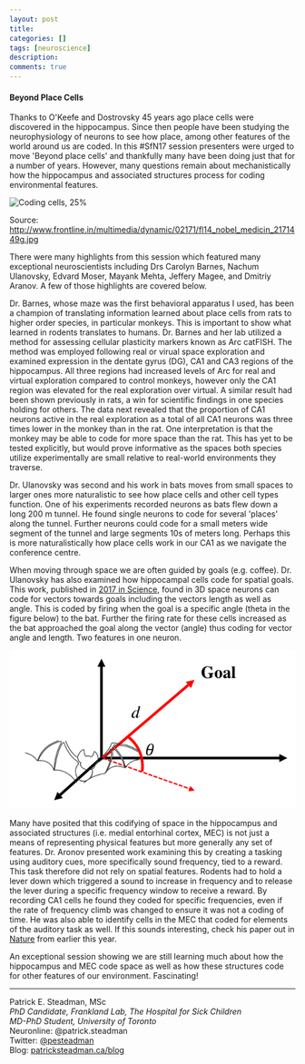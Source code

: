 ```yaml
---
layout: post
title: 
categories: []
tags: [neuroscience]
description: 
comments: true
---
```

#### Beyond Place Cells

Thanks to O'Keefe and Dostrovsky 45 years ago place cells were discovered in the hippocampus. Since then people have been studying the neurophysiology of neurons to see how place, among other features of the world around us are coded. In this #SfN17 session presenters were urged to move 'Beyond place cells' and thankfully many have been doing just that for a number of years. However, many questions remain about mechanistically how the hippocampus and associated structures process for coding environmental features. 

![Coding cells, 25%](http://www.frontline.in/multimedia/dynamic/02171/fl14_nobel_medicin_2171449g.jpg)

Source: http://www.frontline.in/multimedia/dynamic/02171/fl14_nobel_medicin_2171449g.jpg

There were many highlights from this session which featured many exceptional neuroscientists including Drs Carolyn Barnes, Nachum Ulanovsky, Edvard Moser, Mayank Mehta, Jeffery Magee, and Dmitriy Aranov. A few of those highlights are covered below. 

Dr. Barnes, whose maze was the first behavioral apparatus I used, has been a champion of translating information learned about place cells from rats to higher order species, in particular monkeys. This is important to show what learned in rodents translates to humans. Dr. Barnes and her lab utilized a method for assessing cellular plasticity markers known as Arc catFISH. The method was employed following real or virual space exploration and examined expression in the dentate gyrus (DG), CA1 and CA3 regions of the hippocampus. All three regions had increased levels of Arc for real and virtual exploration compared to control monkeys, however only the CA1 region was elevated for the real exploration over virtual. A similar result had been shown previously in rats, a win for scientific findings in one species holding for others. The data next revealed that the proportion of CA1 neurons active in the real exploration as a total of all CA1 neurons was three times lower in the monkey than in the rat. One interpretation is that the monkey may be able to code for more space than the rat. This has yet to be tested explicitly, but would prove informative as the spaces both species utilize experimentally are small relative to real-world environments they traverse. 

Dr. Ulanovsky was second and his work in bats moves from small spaces to larger ones more naturalistic to see how place cells and other cell types function. One of his experiments recorded neurons as bats flew down a long 200 m tunnel. He found single neurons to code for several 'places' along the tunnel. Further neurons could code for a small meters wide segment of the tunnel and large segments 10s of meters long. Perhaps this is more naturalistically how place cells work in our CA1 as we navigate the conference centre. 

When moving through space we are often guided by goals (e.g. coffee). Dr. Ulanovsky has also examined how hippocampal cells code for spatial goals. This work, published in [2017 in Science](http://www.weizmann.ac.il/neurobiology/labs/ulanovsky/sites/neurobiology.labs.ulanovsky/files/uploads/sarel_etal_science2017.pdf), found in 3D space neurons can code for vectors towards goals including the vectors length as well as angle. This is coded by firing when the goal is a specific angle (theta in the figure below) to the bat. Further the firing rate for these cells increased as the bat approached the goal along the vector (angle) thus coding for vector angle and length. Two features in one neuron.  

![Vector goals, 50%](/assets/2017-11-13_spatial_goal_vectors_v2.png)

Many have posited that this codifying of space in the hippocampus and associated structures (i.e. medial entorhinal cortex, MEC) is not just a means of representing physical features but more generally any set of features. Dr. Aronov presented work examining this by creating a tasking using auditory cues, more specifically sound frequency, tied to a reward. This task therefore did not rely on spatial features. Rodents had to hold a lever down which triggered a sound to increase in frequency and to release the lever during a specific frequency window to receive a reward. By recording CA1 cells he found they coded for specific frequencies, even if the rate of frequency climb was changed to ensure it was not a coding of time. He was also able to identify cells in the MEC that coded for elements of the auditory task as well. If this sounds interesting, check his paper out in [Nature](https://www.nature.com/articles/nature21692.epdf) from earlier this year.

An exceptional session showing we are still learning much about how the hippocampus and MEC code space as well as how these structures code for other features of our environment. Fascinating!



----------

Patrick E. Steadman, MSc  
_PhD Candidate, Frankland Lab, The Hospital for Sick Children_  
_MD-PhD Student, University of Toronto_  
Neuronline: @patrick.steadman  
Twitter: [@pesteadman](http://twitter.com/pesteadman)  
Blog: [patricksteadman.ca/blog](http://patricksteadman.ca/blog) 